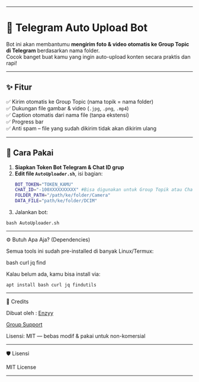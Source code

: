 
---
# 🤖 Telegram Auto Upload Bot

Bot ini akan membantumu **mengirim foto & video otomatis ke Group Topic di Telegram** berdasarkan nama folder.  
Cocok banget buat kamu yang ingin auto-upload konten secara praktis dan rapi!

---

## ✨ Fitur 
✅ Kirim otomatis ke Group Topic (nama topik = nama folder)  
✅ Dukungan file gambar & video (`.jpg`, `.png`, `.mp4`)  
✅ Caption otomatis dari nama file (tanpa ekstensi)  
✅ Progress bar  
✅ Anti spam – file yang sudah dikirim tidak akan dikirim ulang

---

## 🚀 Cara Pakai

1. **Siapkan Token Bot Telegram & Chat ID grup**
2. **Edit file `AutoUploader.sh`**, isi bagian:
   ```bash
   BOT_TOKEN="TOKEN_KAMU"
   CHAT_ID="-100XXXXXXXXXX" #Bisa digunakan untuk Group Topik atau Channel
   FOLDER_PATH="/path/ke/folder/Camera"
   DATA_FILE="path/ke/folder/DCIM"

3. Jalankan bot:
```
bash AutoUploader.sh
```



---

⚙️ Butuh Apa Aja? (Dependencies)

Semua tools ini sudah pre-installed di banyak Linux/Termux:

bash
curl
jq
find


Kalau belum ada, kamu bisa install via:
```
apt install bash curl jq findutils
```

---

🙌 Credits

Dibuat oleh :
[Enzyy](https://t.me/GoodayFreeze)

[Group Support](https://t.me/SharingUserbot)

Lisensi: MIT — bebas modif & pakai untuk non-komersial


---

🛡️ Lisensi

MIT License

---